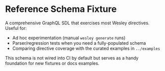 # Reference Schema Fixture

A comprehensive GraphQL SDL that exercises most Wesley directives. Useful for:

- Ad hoc experimentation (manual `wesley generate` runs)
- Parser/regression tests when you need a fully-populated schema
- Comparing directive coverage with the curated examples in `../examples`

This schema is not wired into CI by default but serves as a handy foundation for new fixtures or docs examples.
